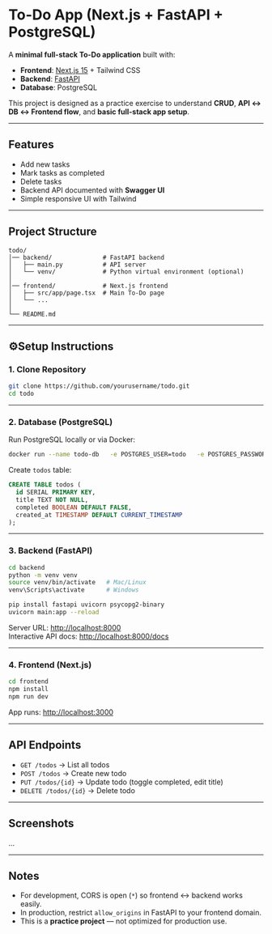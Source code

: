 # To-Do App (Next.js + FastAPI + PostgreSQL)

A **minimal full-stack To-Do application** built with:

- **Frontend**: [Next.js 15](https://nextjs.org/) + Tailwind CSS  
- **Backend**: [FastAPI](https://fastapi.tiangolo.com/)  
- **Database**: PostgreSQL  

This project is designed as a practice exercise to understand **CRUD**, **API ↔ DB ↔ Frontend flow**, and **basic full-stack app setup**.

---

## Features
- Add new tasks
- Mark tasks as completed
- Delete tasks
- Backend API documented with **Swagger UI**
- Simple responsive UI with Tailwind

---

## Project Structure
```
todo/
│── backend/              # FastAPI backend
│   ├── main.py           # API server
│   └── venv/             # Python virtual environment (optional)
│
│── frontend/             # Next.js frontend
│   ├── src/app/page.tsx  # Main To-Do page
│   └── ...
│
└── README.md
```

---

## ⚙Setup Instructions

### 1. Clone Repository
```bash
git clone https://github.com/yourusername/todo.git
cd todo
```

---

### 2. Database (PostgreSQL)
Run PostgreSQL locally or via Docker:

```bash
docker run --name todo-db   -e POSTGRES_USER=todo   -e POSTGRES_PASSWORD=1234   -e POSTGRES_DB=todo   -p 5432:5432 -d postgres
```

Create `todos` table:

```sql
CREATE TABLE todos (
  id SERIAL PRIMARY KEY,
  title TEXT NOT NULL,
  completed BOOLEAN DEFAULT FALSE,
  created_at TIMESTAMP DEFAULT CURRENT_TIMESTAMP
);
```

---

### 3. Backend (FastAPI)
```bash
cd backend
python -m venv venv
source venv/bin/activate   # Mac/Linux
venv\Scripts\activate      # Windows

pip install fastapi uvicorn psycopg2-binary
uvicorn main:app --reload
```

Server URL: [http://localhost:8000](http://localhost:8000)  
Interactive API docs: [http://localhost:8000/docs](http://localhost:8000/docs)

---

### 4. Frontend (Next.js)
```bash
cd frontend
npm install
npm run dev
```

App runs: [http://localhost:3000](http://localhost:3000)

---

## API Endpoints
- `GET /todos` → List all todos
- `POST /todos` → Create new todo
- `PUT /todos/{id}` → Update todo (toggle completed, edit title)
- `DELETE /todos/{id}` → Delete todo

---

## Screenshots
...

---

## Notes
- For development, CORS is open (`*`) so frontend ↔ backend works easily.  
- In production, restrict `allow_origins` in FastAPI to your frontend domain.  
- This is a **practice project** — not optimized for production use.
